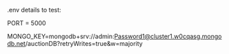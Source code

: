 .env details to test:


PORT = 5000

MONGO_KEY=mongodb+srv://admin:Password1@cluster1.w0cqasg.mongodb.net/auctionDB?retryWrites=true&w=majority
